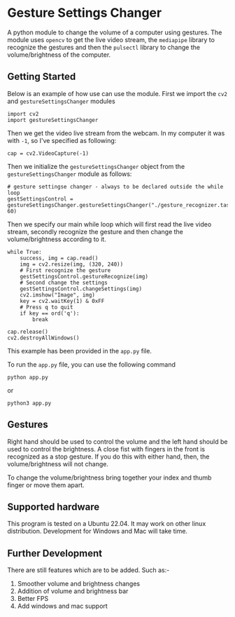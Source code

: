 # Gesture Settings Changer

A python module to change the volume of a computer using gestures. The module uses `opencv` to get the live video stream, the `mediapipe` library to recognize the gestures and then the `pulsectl` library to change the volume/brightness of the computer.	

## Getting Started
Below is an example of how use can use the module. First we import the `cv2` and `gestureSettingsChanger` modules

    import cv2
    import gestureSettingsChanger

Then we get the video live stream from the webcam. In my computer it was with `-1`, so I've specified as following:
  
    cap = cv2.VideoCapture(-1)

Then we initialize the `gestureSettingsChanger` object from the `gestureSettingsChanger` module as follows:

    # gesture settingse changer - always to be declared outside the while loop
    gestSettingsControl = gestureSettingsChanger.gestureSettingsChanger("./gesture_recognizer.task", 60) 

Then we specify our main while loop which will first read the live video  stream, secondly recognize the gesture and then change the volume/brightness according to it.

    while True:
        success, img = cap.read()
        img = cv2.resize(img, (320, 240))
    	# First recognize the gesture
    	gestSettingsControl.gestureRecognize(img)
    	# Second change the settings
    	gestSettingsControl.changeSettings(img)
        cv2.imshow("Image", img)
        key = cv2.waitKey(1) & 0xFF
        # Press q to quit
        if key == ord('q'):
            break
  
    cap.release()
    cv2.destroyAllWindows()

This example has been provided in the `app.py` file.

To run the `app.py` file, you can use the following command

    python app.py

or 

    python3 app.py

## Gestures

Right hand should be used to control the volume and the left hand should be used to control the brightness. A close fist with fingers in the front is recognized as a stop gesture. If you do this with either hand, then, the volume/brightness will not change. 

To change the volume/brightness bring together your index and thumb finger or move them apart.

## Supported hardware
This program is tested on a Ubuntu 22.04. It may work on other linux distribution. Development for Windows and Mac will take time.

##  Further Development

There are still features which are to be added. Such as:-

1. Smoother volume and brightness changes
2. Addition of volume and brightness bar
3. Better FPS
4. Add windows and mac support
